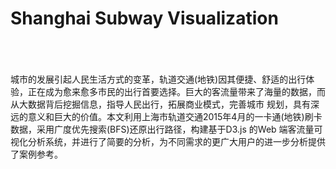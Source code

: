 # Shanghai Subway Visualization

​		
​		
​	
城市的发展引起人民生活方式的变革，轨道交通(地铁)因其便捷、舒适的出行体验，正在成为愈来愈多市民的出行首要选择。巨大的客流量带来了海量的数据，而从大数据背后挖掘信息，指导人民出行，拓展商业模式，完善城市
规划，具有深远的意义和巨大的价值。本文利用上海市轨道交通2015年4月的一卡通(地铁)刷卡数据，采用广度优先搜索(BFS)还原出行路径，构建基于D3.js 的Web 端客流量可视化分析系统，并进行了简要的分析，为不同需求的更广大用户的进一步分析提供了案例参考。




​			
​		
​	